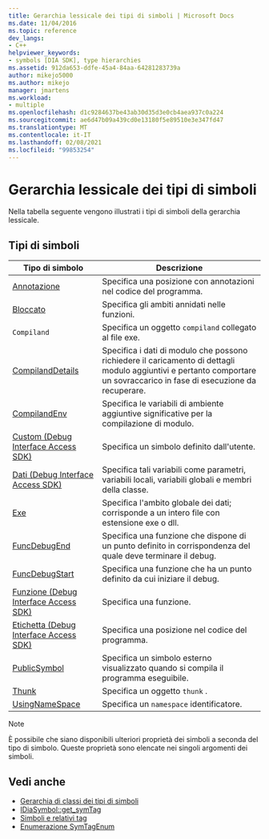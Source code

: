 ```yaml
---
title: Gerarchia lessicale dei tipi di simboli | Microsoft Docs
ms.date: 11/04/2016
ms.topic: reference
dev_langs:
- C++
helpviewer_keywords:
- symbols [DIA SDK], type hierarchies
ms.assetid: 912da653-ddfe-45a4-84aa-64281283739a
author: mikejo5000
ms.author: mikejo
manager: jmartens
ms.workload:
- multiple
ms.openlocfilehash: d1c9284637be43ab30d35d3e0cb4aea937c0a224
ms.sourcegitcommit: ae6d47b09a439cd0e13180f5e89510e3e347fd47
ms.translationtype: MT
ms.contentlocale: it-IT
ms.lasthandoff: 02/08/2021
ms.locfileid: "99853254"
---
```

# <a name="lexical-hierarchy-of-symbol-types"></a>Gerarchia lessicale dei tipi di simboli
Nella tabella seguente vengono illustrati i tipi di simboli della gerarchia lessicale.

## <a name="symbol-types"></a>Tipi di simboli

|Tipo di simbolo|Descrizione|
|-----------------|-----------------|
|[Annotazione](../../debugger/debug-interface-access/annotation.md)|Specifica una posizione con annotazioni nel codice del programma.|
|[Bloccato](../../debugger/debug-interface-access/block.md)|Specifica gli ambiti annidati nelle funzioni.|
|`Compiland`|Specifica un oggetto `compiland` collegato al file exe.|
|[CompilandDetails](../../debugger/debug-interface-access/compilanddetails.md)|Specifica i dati di modulo che possono richiedere il caricamento di dettagli modulo aggiuntivi e pertanto comportare un sovraccarico in fase di esecuzione da recuperare.|
|[CompilandEnv](../../debugger/debug-interface-access/compilandenv.md)|Specifica le variabili di ambiente aggiuntive significative per la compilazione di modulo.|
|[Custom (Debug Interface Access SDK)](../../debugger/debug-interface-access/custom-debug-interface-access-sdk.md)|Specifica un simbolo definito dall'utente.|
|[Dati (Debug Interface Access SDK)](../../debugger/debug-interface-access/data-debug-interface-access-sdk.md)|Specifica tali variabili come parametri, variabili locali, variabili globali e membri della classe.|
|[Exe](../../debugger/debug-interface-access/exe.md)|Specifica l'ambito globale dei dati; corrisponde a un intero file con estensione exe o dll.|
|[FuncDebugEnd](../../debugger/debug-interface-access/funcdebugend.md)|Specifica una funzione che dispone di un punto definito in corrispondenza del quale deve terminare il debug.|
|[FuncDebugStart](../../debugger/debug-interface-access/funcdebugstart.md)|Specifica una funzione che ha un punto definito da cui iniziare il debug.|
|[Funzione (Debug Interface Access SDK)](../../debugger/debug-interface-access/function-debug-interface-access-sdk.md)|Specifica una funzione.|
|[Etichetta (Debug Interface Access SDK)](../../debugger/debug-interface-access/label-debug-interface-access-sdk.md)|Specifica una posizione nel codice del programma.|
|[PublicSymbol](../../debugger/debug-interface-access/publicsymbol.md)|Specifica un simbolo esterno visualizzato quando si compila il programma eseguibile.|
|[Thunk](../../debugger/debug-interface-access/thunk.md)|Specifica un oggetto `thunk` .|
|[UsingNameSpace](../../debugger/debug-interface-access/usingnamespace.md)|Specifica un `namespace` identificatore.|

> [!NOTE]
> È possibile che siano disponibili ulteriori proprietà dei simboli a seconda del tipo di simbolo. Queste proprietà sono elencate nei singoli argomenti dei simboli.

## <a name="see-also"></a>Vedi anche
- [Gerarchia di classi dei tipi di simboli](../../debugger/debug-interface-access/class-hierarchy-of-symbol-types.md)
- [IDiaSymbol::get_symTag](../../debugger/debug-interface-access/idiasymbol-get-symtag.md)
- [Simboli e relativi tag](../../debugger/debug-interface-access/symbols-and-symbol-tags.md)
- [Enumerazione SymTagEnum](../../debugger/debug-interface-access/symtagenum.md)